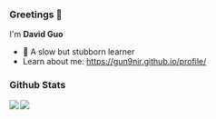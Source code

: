 ### Greetings 👋

I'm **David Guo**

- :blue_book: A slow but stubborn learner
- Learn about me: https://gun9nir.github.io/profile/

### Github Stats

<div>
  <a>
    <img align="left" src="https://github-readme-stats.vercel.app/api?username=Gun9niR&count_private=true&show_icons=true&theme=vue-dark&hide_title=true">
  </a>
  <a>
    <img align="left" src="https://github-readme-stats.vercel.app/api/top-langs/?username=Gun9niR&theme=vue-dark">
  </a>
</div>

